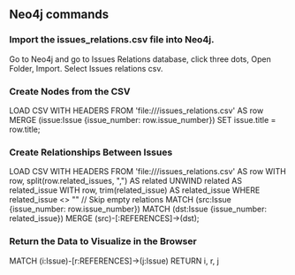 ## Neo4j commands

### Import the issues_relations.csv file into Neo4j.
Go to Neo4j and go to Issues Relations database, click three dots, Open Folder, Import. Select Issues relations csv. 

### Create Nodes from the CSV
LOAD CSV WITH HEADERS FROM 'file:///issues_relations.csv' AS row
MERGE (issue:Issue {issue_number: row.issue_number})
SET issue.title = row.title;

### Create Relationships Between Issues
LOAD CSV WITH HEADERS FROM 'file:///issues_relations.csv' AS row
WITH row, split(row.related_issues, ",") AS related
UNWIND related AS related_issue
WITH row, trim(related_issue) AS related_issue
WHERE related_issue <> ""  // Skip empty relations
MATCH (src:Issue {issue_number: row.issue_number})
MATCH (dst:Issue {issue_number: related_issue})
MERGE (src)-[:REFERENCES]->(dst);

### Return the Data to Visualize in the Browser
MATCH (i:Issue)-[r:REFERENCES]->(j:Issue)
RETURN i, r, j
